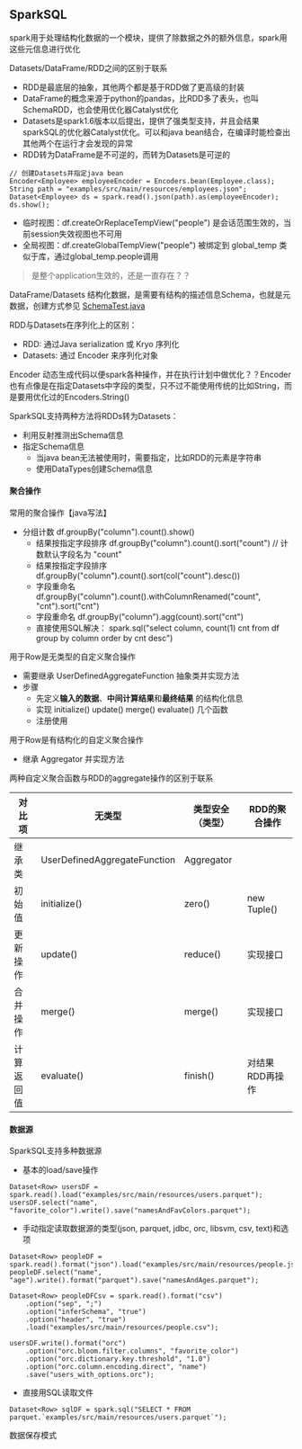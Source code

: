 ## SparkSQL

spark用于处理结构化数据的一个模块，提供了除数据之外的额外信息，spark用这些元信息进行优化

Datasets/DataFrame/RDD之间的区别于联系
- RDD是最底层的抽象，其他两个都是基于RDD做了更高级的封装
- DataFrame的概念来源于python的pandas，比RDD多了表头，也叫SchemaRDD，也会使用优化器Catalyst优化
- Datasets是spark1.6版本以后提出，提供了强类型支持，并且会结果sparkSQL的优化器Catalyst优化。可以和java bean结合，在编译时能检查出其他两个在运行才会发现的异常
- RDD转为DataFrame是不可逆的，而转为Datasets是可逆的
```
// 创建Datasets并指定java bean
Encoder<Employee> employeeEncoder = Encoders.bean(Employee.class);
String path = "examples/src/main/resources/employees.json";
Dataset<Employee> ds = spark.read().json(path).as(employeeEncoder);
ds.show();
```

- 临时视图：df.createOrReplaceTempView("people") 是会话范围生效的，当前session失效视图也不可用
- 全局视图：df.createGlobalTempView("people") 被绑定到 global_temp 类似于库，通过global_temp.people调用
> 是整个application生效的，还是一直存在？？ 


DataFrame/Datasets 结构化数据，是需要有结构的描述信息Schema，也就是元数据，创建方式参见 [SchemaTest.java](https://github.com/fancyChuan/bigdata-learn/blob/master/spark/src/main/java/learningSpark/sparkSQL/SchemaTest.java)

RDD与Datasets在序列化上的区别：
- RDD: 通过Java serialization 或 Kryo 序列化
- Datasets: 通过 Encoder 来序列化对象

Encoder 动态生成代码以便spark各种操作，并在执行计划中做优化？？Encoder也有点像是在指定Datasets中字段的类型，只不过不能使用传统的比如String，而是要用优化过的Encoders.String()

SparkSQL支持两种方法将RDDs转为Datasets：
- 利用反射推测出Schema信息
- 指定Schema信息
    - 当java bean无法被使用时，需要指定，比如RDD的元素是字符串
    - 使用DataTypes创建Schema信息


#### 聚合操作
常用的聚合操作【java写法】
- 分组计数 df.groupBy("column").count().show()
    - 结果按指定字段排序 df.groupBy("column").count().sort("count") // 计数默认字段名为 "count"
    - 结果按指定字段排序 df.groupBy("column").count().sort(col("count").desc()) 
    - 字段重命名       df.groupBy("column").count().withColumnRenamed("count", "cnt").sort("cnt")
    - 字段重命名       df.groupBy("column").agg(count).sort("cnt")
    - 直接使用SQL解决： spark.sql("select column, count(1) cnt from df group by column order by cnt desc")
    
用于Row是无类型的自定义聚合操作
- 需要继承 UserDefinedAggregateFunction 抽象类并实现方法
- 步骤
    - 先定义**输入的数据**、**中间计算结果**和**最终结果** 的结构化信息
    - 实现 initialize() update() merge() evaluate() 几个函数
    - 注册使用
    
用于Row是有结构化的自定义聚合操作
- 继承 Aggregator 并实现方法

两种自定义聚合函数与RDD的aggregate操作的区别于联系

对比项  | 无类型 | 类型安全（类型） | RDD的聚合操作
--- | --- | --- | ---
继承类 | UserDefinedAggregateFunction | Aggregator |
初始值 | initialize() | zero() | new Tuple()
更新操作 | update() | reduce() | 实现接口
合并操作 | merge() | merge() | 实现接口
计算返回值 | evaluate() | finish() | 对结果RDD再操作


#### 数据源
SparkSQL支持多种数据源
- 基本的load/save操作
```
Dataset<Row> usersDF = spark.read().load("examples/src/main/resources/users.parquet");
usersDF.select("name", "favorite_color").write().save("namesAndFavColors.parquet");
```
- 手动指定读取数据源的类型(json, parquet, jdbc, orc, libsvm, csv, text)和选项
```
Dataset<Row> peopleDF = spark.read().format("json").load("examples/src/main/resources/people.json");
peopleDF.select("name", "age").write().format("parquet").save("namesAndAges.parquet");

Dataset<Row> peopleDFCsv = spark.read().format("csv")
    .option("sep", ";")
    .option("inferSchema", "true")
    .option("header", "true")
    .load("examples/src/main/resources/people.csv");

usersDF.write().format("orc")
    .option("orc.bloom.filter.columns", "favorite_color")
    .option("orc.dictionary.key.threshold", "1.0")
    .option("orc.column.encoding.direct", "name")
    .save("users_with_options.orc");
```
- 直接用SQL读取文件
```
Dataset<Row> sqlDF = spark.sql("SELECT * FROM parquet.`examples/src/main/resources/users.parquet`");
```

数据保存模式
